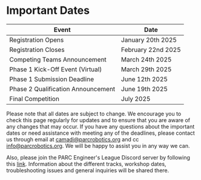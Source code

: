 # Important Dates

<!-- ![Motivating image](./assets/timeline.PNG) -->

| Event | Date |
| --- | --- |
| Registration Opens | January 20th 2025 |
| Registration Closes | February 22nd 2025 |
| Competing Teams Announcement | March 24th 2025 |
| Phase 1 Kick-Off Event (Virtual) | March 29th 2025 |
| Phase 1 Submission Deadline | June 12th 2025 |
| Phase 2 Qualification Announcement | June 19th 2025 |
| Final Competition | July 2025 |


Please note that all dates are subject to change. We encourage you to check this page regularly for updates and to ensure that you are aware of any changes that may occur. If you have any questions about the important dates or need assistance with meeting any of the deadlines, please contact us through email at [camadi@parcrobotics.org](mailto:camadi@parcrobotics.org) and cc [info@parcrobotics.org](mailto:info@parcrobotics.org). We will be happy to assist you in any way we can.

Also, please join the PARC Engineer's League Discord server by following this [link](https://discord.gg/Kmt8UZeK). Information about the different tracks, workshop dates, troubleshooting issues and general inquiries will be shared there.
